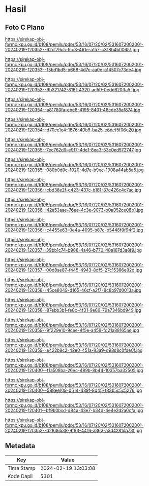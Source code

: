 # Hasil

## Foto C Plano

https://sirekap-obj-formc.kpu.go.id/b108/pemilu/pdpr/53/16/07/20/02/5316072002001-20240219-120352--62cf79c5-fcc3-461e-a157-c318b4b00651.jpg

https://sirekap-obj-formc.kpu.go.id/b108/pemilu/pdpr/53/16/07/20/02/5316072002001-20240219-120353--15bd1bd5-b668-4d7c-aa0e-a14507c73de4.jpg

https://sirekap-obj-formc.kpu.go.id/b108/pemilu/pdpr/53/16/07/20/02/5316072002001-20240219-120353--9b321742-816f-4320-ad59-0edd620ffa5f.jpg

https://sirekap-obj-formc.kpu.go.id/b108/pemilu/pdpr/53/16/07/20/02/5316072002001-20240219-120354--a81780fa-ebe8-4195-8401-48cde35af874.jpg

https://sirekap-obj-formc.kpu.go.id/b108/pemilu/pdpr/53/16/07/20/02/5316072002001-20240219-120354--d70cc1e4-1676-40b9-ba25-e6def5f06e20.jpg

https://sirekap-obj-formc.kpu.go.id/b108/pemilu/pdpr/53/16/07/20/02/5316072002001-20240219-120355--7ec762d9-e9f7-4de1-8ea3-53c0ed572747.jpg

https://sirekap-obj-formc.kpu.go.id/b108/pemilu/pdpr/53/16/07/20/02/5316072002001-20240219-120355--080b0d0c-1020-4d7e-b9ec-1908a44ab5a5.jpg

https://sirekap-obj-formc.kpu.go.id/b108/pemilu/pdpr/53/16/07/20/02/5316072002001-20240219-120356--cbd38e2f-c423-437c-b181-37c426c4c7ac.jpg

https://sirekap-obj-formc.kpu.go.id/b108/pemilu/pdpr/53/16/07/20/02/5316072002001-20240219-120356--42a53aae-76ee-4c3e-9073-b0a052ce08b1.jpg

https://sirekap-obj-formc.kpu.go.id/b108/pemilu/pdpr/53/16/07/20/02/5316072002001-20240219-120356--c4455e63-0e4a-4095-b87c-b5446f0f94f2.jpg

https://sirekap-obj-formc.kpu.go.id/b108/pemilu/pdpr/53/16/07/20/02/5316072002001-20240219-120357--39bb1c74-b988-4a46-b770-48a167d3a8f9.jpg

https://sirekap-obj-formc.kpu.go.id/b108/pemilu/pdpr/53/16/07/20/02/5316072002001-20240219-120357--00d8ae87-f445-4943-8df5-27c15366e82d.jpg

https://sirekap-obj-formc.kpu.go.id/b108/pemilu/pdpr/53/16/07/20/02/5316072002001-20240219-120358--45ce8049-d165-46cf-a2f7-8c8b97d0013a.jpg

https://sirekap-obj-formc.kpu.go.id/b108/pemilu/pdpr/53/16/07/20/02/5316072002001-20240219-120358--87ebb3b1-fe8c-4f31-9e86-79a7346bd949.jpg

https://sirekap-obj-formc.kpu.go.id/b108/pemilu/pdpr/53/16/07/20/02/5316072002001-20240219-120359--9f229e10-9cee-4f5e-a458-fd21a88165ae.jpg

https://sirekap-obj-formc.kpu.go.id/b108/pemilu/pdpr/53/16/07/20/02/5316072002001-20240219-120359--e422b9c2-42e0-451a-83a9-d98d8c0fde0f.jpg

https://sirekap-obj-formc.kpu.go.id/b108/pemilu/pdpr/53/16/07/20/02/5316072002001-20240219-120400--f1a508ba-26ec-489b-8b44-10357ba32505.jpg

https://sirekap-obj-formc.kpu.go.id/b108/pemilu/pdpr/53/16/07/20/02/5316072002001-20240219-120400--588ee109-0514-439f-8045-f83b5c5c5276.jpg

https://sirekap-obj-formc.kpu.go.id/b108/pemilu/pdpr/53/16/07/20/02/5316072002001-20240219-120401--bf9b0bcd-d84a-43e7-b34d-4e4e2d2a0cfa.jpg

https://sirekap-obj-formc.kpu.go.id/b108/pemilu/pdpr/53/16/07/20/02/5316072002001-20240219-120352--d2836538-9f83-4416-a363-a3d4281da73f.jpg


## Metadata

| Key        | Value               |
| ---------- | ------------------- |
| Time Stamp | 2024-02-19 13:03:08 |
| Kode Dapil | 5301                |



